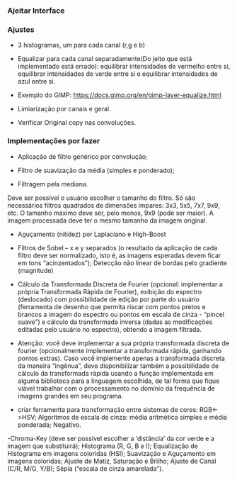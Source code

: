 ### Ajeitar Interface


### Ajustes
- 3 histogramas, um para cada canal (r,g e b)

- Equalizar para cada canal separadamente(Do jeito que está implementado está errado): equilibrar intensidades de vermelho entre si, equilibrar intensidades de verde entre si e equilibrar intensidades de azul entre si. 

- Exemplo do GIMP: https://docs.gimp.org/en/gimp-layer-equalize.html

- Limiarização por canais e geral.

- Verificar Original copy nas convoluções.

### Implementações por fazer

- Aplicação de filtro genérico por convolução;
  
- Filtro de suavização da média (simples e ponderado);
  
- Filtragem pela mediana.
  
Deve ser possível o usuário escolher o tamanho do filtro. Só são necessários filtros quadrados de dimensões ímpares: 3x3, 5x5, 7x7, 9x9, etc. O tamanho máximo deve ser, pelo menos, 9x9 (pode ser maior). A imagem processada deve ter o mesmo tamanho da imagem original.

- Aguçamento (nitidez) por Laplaciano e High-Boost

- Filtros de Sobel – x e y separados (o resultado da aplicação de cada filtro deve ser normalizado, isto é, as imagens esperadas devem ficar em tons “acinzentados”); Detecção não linear de bordas pelo gradiente (magnitude)

- Cálculo da Transformada Discreta de Fourier (opcional: implementar a própria Transformada Rápida de Fourier), exibição do espectro (deslocado) com possibilidade de edição por parte do usuário (ferramenta de desenho que permita riscar com pontos pretos e brancos a imagem do espectro ou pontos em escala de cinza - “pincel suave”) e cálculo da transformada inversa (dadas as modificações editadas pelo usuário no espectro), obtendo a imagem filtrada.

- Atenção: você deve implementar a sua própria transformada discreta de fourier (opcionalmente implementar a transformada rápida, ganhando pontos extras). Caso você implemente apenas a transformada discreta da maneira “ingênua”, deve disponibilizar também a possibilidade de cálculo da transformada rápida usando a função implementada em alguma biblioteca para a linguagem escolhida, de tal forma que fique viável trabalhar com o processamento no domínio da frequência de imagens grandes em seu programa.

- criar ferramenta para transformação entre sistemas de cores: RGB<->HSV; Algoritmos de escala de cinza: média aritmética simples e média ponderada; Negativo.

-Chroma-Key (deve ser possível escolher a ‘distância’ da cor verde e a imagem que substituirá); Histograma (R, G, B e I); Equalização de Histograma em imagens coloridas (HSI); Suavização e Aguçamento em imagens coloridas; Ajuste de Matiz, Saturação e Brilho; Ajuste de Canal (C/R, M/G, Y/B); Sépia (“escala de cinza amarelada”).
